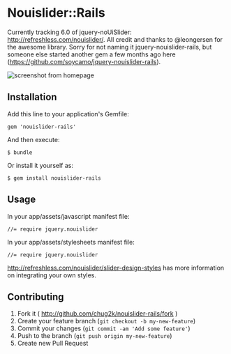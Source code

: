 # Nouislider::Rails

Currently tracking 6.0 of jquery-noUiSlider: http://refreshless.com/nouislider/. All credit and thanks to @leongersen for the awesome library.
Sorry for not naming it jquery-nouislider-rails, but someone else started another gem a few months ago here (https://github.com/soycamo/jquery-nouislider-rails).

![screenshot from homepage](https://raw.github.com/chug2k/nouislider-rails/master/screenshot.png)

## Installation

Add this line to your application's Gemfile:

    gem 'nouislider-rails'

And then execute:

    $ bundle

Or install it yourself as:

    $ gem install nouislider-rails

## Usage

In your app/assets/javascript manifest file:

    //= require jquery.nouislider

In your app/assets/stylesheets manifest file:

    //= require jquery.nouislider

http://refreshless.com/nouislider/slider-design-styles has more information on integrating your own styles.

## Contributing

1. Fork it ( http://github.com/chug2k/nouislider-rails/fork )
2. Create your feature branch (`git checkout -b my-new-feature`)
3. Commit your changes (`git commit -am 'Add some feature'`)
4. Push to the branch (`git push origin my-new-feature`)
5. Create new Pull Request
